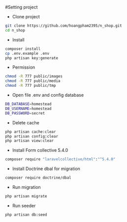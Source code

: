#Setting project

- Clone project
```bash
git clone https://github.com/hoangpham2395/n_shop.git
cd n_shop
```
- Install
```bash
composer install
cp .env.example .env
php artisan key:generate
```
- Permission
```bash
chmod -R 777 public/images
chmod -R 777 public/media
chmod -R 777 public/tmp
```

* Open file .env and config database
```bash
DB_DATABASE=homestead
DB_USERNAME=homestead
DB_PASSWORD=secret
```

* Delete cache
```bash
php artisan cache:clear
php artisan config:clear
php artisan view:clear
```

* Install Form collective 5.4.0
```bash
composer require "laravelcollective/html":"^5.4.0"
```

* Install Doctrine dbal for migration
```bash
composer require doctrine/dbal
```

* Run migration
```bash
php artisan migrate
```

* Run seeder
```bash
php artisan db:seed
```
